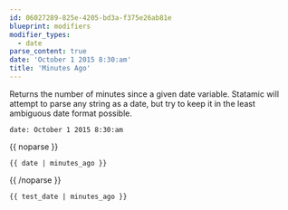 ```yaml
---
id: 06027289-825e-4205-bd3a-f375e26ab81e
blueprint: modifiers
modifier_types:
  - date
parse_content: true
date: 'October 1 2015 8:30:am'
title: 'Minutes Ago'
---
```

Returns the number of minutes since a given date variable. Statamic will attempt to parse any string as a date, but try to keep it in the least ambiguous date format possible.

```.language-yaml
date: October 1 2015 8:30:am
```

{{ noparse }}
```
{{ date | minutes_ago }}
```
{{ /noparse }}

```.language-output
{{ test_date | minutes_ago }}
```
